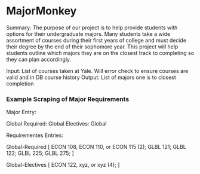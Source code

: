 # MajorMonkey

Summary: The purpose of our project is to help provide students with options for their undergraduate majors. Many students take a wide assortment of courses during their first years of college and must decide their degree by the end of their sophomore year. This project will help students outline which majors they are on the closest track to completing so they can plan accordingly.

Input: List of courses taken at Yale.
Will error check to ensure courses are valid and in DB course history
Output: List of majors one is to closest completion

### Example Scraping of Major Requirements

Major Entry:

Global
Required: Global
Electives: Global


Requirementes Entries:

Global-Required
[
ECON 108, ECON 110, or ECON 115 (2);
GLBL 121;
GLBL 122;
GLBL 225;
GLBL 275;
]

Global-Electives
[
ECON 122, xyz, or xyz (4);
]
